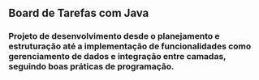 ## Board de Tarefas com Java
### Projeto de desenvolvimento desde o planejamento e estruturação até a implementação de funcionalidades como gerenciamento de dados e integração entre camadas, seguindo boas práticas de programação.

